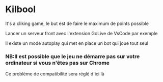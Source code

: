 # Kilbool

It's a cliking game, le but est de faire le maximum de points possible

Lancer un serveur front avec l'extension GoLive de VsCode par exemple

Il existe un mode autoplay qui met en place un bot qui joue tout seul
### NB:Il est possible que le jeu ne démarre pas sur votre ordinateur si vous n'êtes pas sur Chrome
Ce problème de compatibilité sera réglé d'ici là
